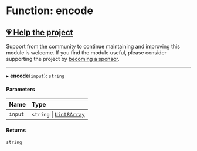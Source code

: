 # Function: encode

## [💗 Help the project](https://github.com/sponsors/panva)

Support from the community to continue maintaining and improving this module is welcome. If you find the module useful, please consider supporting the project by [becoming a sponsor](https://github.com/sponsors/panva).

---

▸ **encode**(`input`): `string`

#### Parameters

| Name | Type |
| :------ | :------ |
| `input` | `string` \| [`Uint8Array`]( https://developer.mozilla.org/en-US/docs/Web/JavaScript/Reference/Global_Objects/Uint8Array ) |

#### Returns

`string`
